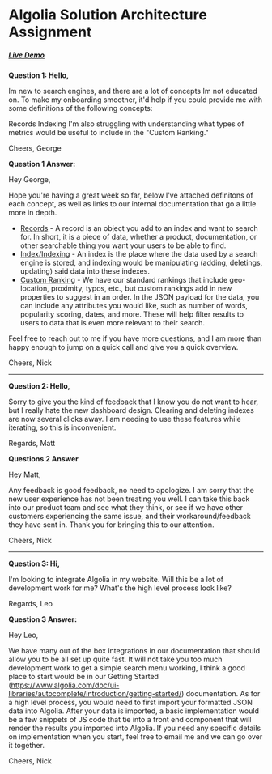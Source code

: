 # Algolia Solution Architecture Assignment

##### [Live Demo](https://nicholasnguyen06.github.io/sa-assignment/ "Live Demo") 

**Question 1: Hello,**

Im new to search engines, and there are a lot of concepts Im not educated on. To make my onboarding smoother, it'd help if you could provide me with some definitions of the following concepts:

Records Indexing I'm also struggling with understanding what types of metrics would be useful to include in the "Custom Ranking."

Cheers, George

**Question 1 Answer:**

Hey George,

Hope you're having a great week so far, below I've attached definitons of each concept, as well as links to our internal documentation that go a little more in depth. 
- [Records](https://www.algolia.com/doc/faq/basics/what-is-a-record/ "Records") - A record is an object you add to an index and want to search for. In short, it is a piece of data, whether a product, documentation, or other searchable thing you want your users to be able to find. 
- [Index/Indexing](https://www.algolia.com/doc/api-client/methods/indexing/ "Index/Indexing")  - An index is the place where the data used by a search engine is stored, and indexing would be manipulating (adding, deletings, updating) said data into these indexes. 
- [Custom Ranking]("https://www.algolia.com/doc/guides/managing-results/must-do/custom-ranking/#custom-ranking" "Custom Ranking") - We have our standard rankings that include geo-location, proximity, typos, etc., but custom rankings add in new properties to suggest in an order. In the JSON payload for the data, you can include any attributes you would like, such as number of words, popularity scoring, dates, and more. These will help filter results to users to data that is even more relevant to their search.

Feel free to reach out to me if you have more questions, and I am more than happy enough to jump on a quick call and give you a quick overview.

Cheers, Nick



------------



**Question 2: Hello,**

Sorry to give you the kind of feedback that I know you do not want to hear, but I really hate the new dashboard design. Clearing and deleting indexes are now several clicks away. I am needing to use these features while iterating, so this is inconvenient.

Regards, Matt

**Questions 2 Answer**

Hey Matt,

Any feedback is good feedback, no need to apologize. I am sorry that the new user experience has not been treating you well. I can take this back into our product team and see what they think, or see if we have other customers experiencing the same issue, and their workaround/feedback they have sent in. Thank you for bringing this to our attention.

Cheers, Nick



------------



**Question 3: Hi,**

I'm looking to integrate Algolia in my website. Will this be a lot of development work for me? What's the high level process look like?

Regards, Leo

**Question 3 Answer:**

Hey Leo,

We have many out of the box integrations in our documentation that should allow you to be all set up quite fast. It will not take you too much development work to get a simple search menu working, I think a good place to start would be in our Getting Started (https://www.algolia.com/doc/ui-libraries/autocomplete/introduction/getting-started/) documentation. As for a high level process, you would need to first import your formatted JSON data into Algolia. After your data is imported, a basic implementation would be a few snippets of JS code that tie into a front end component that will render the results you imported into Algolia. If you need any specific details on implementation when you start, feel free to email me and we can go over it together.

Cheers, Nick
